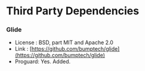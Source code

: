 # Third Party Dependencies #

###  Glide
  - License :
BSD, part MIT and Apache 2.0
  - Link :
[https://github.com/bumptech/glide](https://github.com/bumptech/glide)
  - Proguard: Yes. Added.